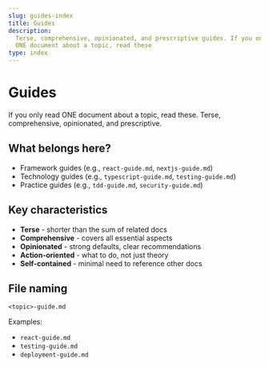 ```yaml
---
slug: guides-index
title: Guides
description:
  Terse, comprehensive, opinionated, and prescriptive guides. If you only read
  ONE document about a topic, read these
type: index
---
```


# Guides

If you only read ONE document about a topic, read these. Terse, comprehensive,
opinionated, and prescriptive.

## What belongs here?

- Framework guides (e.g., `react-guide.md`, `nextjs-guide.md`)
- Technology guides (e.g., `typescript-guide.md`, `testing-guide.md`)
- Practice guides (e.g., `tdd-guide.md`, `security-guide.md`)

## Key characteristics

- **Terse** - shorter than the sum of related docs
- **Comprehensive** - covers all essential aspects
- **Opinionated** - strong defaults, clear recommendations
- **Action-oriented** - what to do, not just theory
- **Self-contained** - minimal need to reference other docs

## File naming

`<topic>-guide.md`

Examples:

- `react-guide.md`
- `testing-guide.md`
- `deployment-guide.md`
